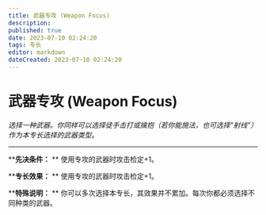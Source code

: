 ```yaml
---
title: 武器专攻 (Weapon Focus)
description: 
published: true
date: 2023-07-10 02:24:20
tags: 专长
editor: markdown
dateCreated: 2023-07-10 02:24:20
---
```


# 武器专攻 (Weapon Focus)

_选择一种武器。你同样可以选择徒手击打或擒抱（若你能施法，也可选择“射线”）作为本专长选择的武器类型。_

---

****先决条件：** ** 使用专攻的武器时攻击检定+1。

****专长效果：** ** 使用专攻的武器时攻击检定+1。

****特殊说明：** ** 你可以多次选择本专长，其效果并不累加。每次你都必须选择不同种类的武器。


